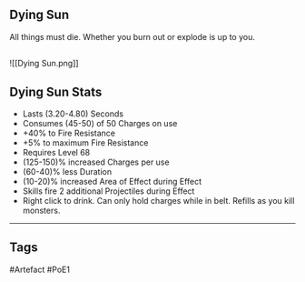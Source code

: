 ## Dying Sun
All things must die.
Whether you burn out or explode is up to you.
##
![[Dying Sun.png]]
## Dying Sun Stats
- Lasts (3.20-4.80) Seconds
- Consumes (45-50) of 50 Charges on use
- +40% to Fire Resistance
- +5% to maximum Fire Resistance
- Requires Level 68
- (125-150)% increased Charges per use
- (60-40)% less Duration
- (10-20)% increased Area of Effect during Effect
- Skills fire 2 additional Projectiles during Effect
- Right click to drink. Can only hold charges while in belt. Refills as you kill monsters.


---
## Tags
#Artefact
#PoE1